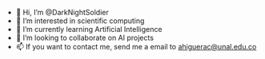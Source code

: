 - 👋 Hi, I’m @DarkNightSoldier
- 👀 I’m interested in scientific computing
- 🌱 I’m currently learning Artificial Intelligence
- 💞️ I’m looking to collaborate on AI projects
- 📫 If you want to contact me, send me a email to ahiguerac@unal.edu.co

<!---
DarkNightSoldier/DarkNightSoldier is a ✨ special ✨ repository because its `README.md` (this file) appears on your GitHub profile.
You can click the Preview link to take a look at your changes.
--->
